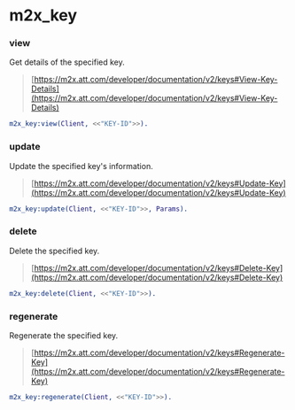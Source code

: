 # m2x_key

### view
Get details of the specified key.
> [https://m2x.att.com/developer/documentation/v2/keys#View-Key-Details](https://m2x.att.com/developer/documentation/v2/keys#View-Key-Details)

```erlang
m2x_key:view(Client, <<"KEY-ID">>).
```

### update
Update the specified key's information.
> [https://m2x.att.com/developer/documentation/v2/keys#Update-Key](https://m2x.att.com/developer/documentation/v2/keys#Update-Key)

```erlang
m2x_key:update(Client, <<"KEY-ID">>, Params).
```

### delete
Delete the specified key.
> [https://m2x.att.com/developer/documentation/v2/keys#Delete-Key](https://m2x.att.com/developer/documentation/v2/keys#Delete-Key)

```erlang
m2x_key:delete(Client, <<"KEY-ID">>).
```

### regenerate
Regenerate the specified key.
> [https://m2x.att.com/developer/documentation/v2/keys#Regenerate-Key](https://m2x.att.com/developer/documentation/v2/keys#Regenerate-Key)

```erlang
m2x_key:regenerate(Client, <<"KEY-ID">>).
```
